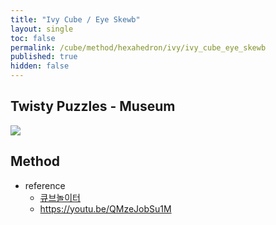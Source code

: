 ```yaml
---
title: "Ivy Cube / Eye Skewb"
layout: single
toc: false
permalink: /cube/method/hexahedron/ivy/ivy_cube_eye_skewb
published: true
hidden: false
---
```


<head>
  <base target="_blank">
</head>



## Twisty Puzzles - Museum

<a href="https://twistypuzzles.com/app/museum/museum_showitem.php?pkey=1855">
  <img src="https://twistypuzzles.com/museum/large/01855-01.jpg">
</a>



## Method

- reference
  - [큐브놀이터](https://youtu.be/QmHS9ZAf7P8)
  - <https://youtu.be/QMzeJobSu1M>
